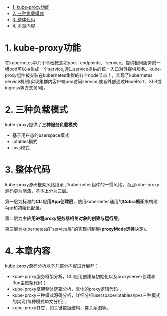 
<!-- @import "[TOC]" {cmd="toc" depthFrom=1 depthTo=6 orderedList=false} -->

<!-- code_chunk_output -->

- [1. kube-proxy功能](#1-kube-proxy功能)
- [2. 三种负载模式](#2-三种负载模式)
- [3. 整体代码](#3-整体代码)
- [4. 本章内容](#4-本章内容)

<!-- /code_chunk_output -->

# 1. kube-proxy功能

在kubernetes中几个基础概念如pod、endpoints、 service。提供相同服务的一组pod可以抽象成一个service,通过service提供的统一入口对外提供服务。kube-proxy组件被安装在kubernetes集群的各个node节点上，实现了kubernetes service机制(实现集群内客户端pod访问service,或者外部通过NodePort、XLB或ingress等方式访问)。

# 2. 三种负载模式

kube-proxy提供了**三种服务负载模式**:

- 基于用户态的userspace模式
- iptables模式
- ipvs模式

# 3. 整体代码

kube-proxy源码框架风格继承了kubernetes组件的一惯风格，而且kube-proxy源码更为简洁，基本上分为三层。

第一层为标准的**CLI应用App创建层**，使用kubernetes通用的**Cobra框架**来构建App和初始化配置。

第二层为**主应用进程proxy服务器相关对象的创建与运行层**。

第三层为kubernetes的"service层"的实现机制层(**proxyMode选择**决定)。

# 4. 本章内容

kube-proxy源码分析以下几部分内容进行展开：

- kube-proxy服务框架分析，CLI应用创建与初始化以及proxyserver创建和Run主框架代码；
- kube-proxy框架整体逻辑分析，具体的proxy逻辑代码；
- kube-proxy三种模式源码分析，详细分析userspace/iptables/ipvs三种模式的实现(每种模式单文分析)；
- kube-proxy其它，如关键数据结构、类关系图等。


